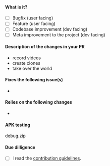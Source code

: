 <!-- Hey there. Thank you so much for improving NewPipe, and filling out the details. Having roughly the same layout helps everyone considerably :)-->

#### What is it?
- [ ] Bugfix (user facing)
- [ ] Feature (user facing)
- [ ] Codebase improvement (dev facing)
- [ ] Meta improvement to the project (dev facing)

#### Description of the changes in your PR
<!-- While bullet points are the norm in this section, feel free to write a text instead of a list -->
- record videos
- create clones
- take over the world

#### Fixes the following issue(s)
<!-- Also add non-reddit or other links relevant to your change. -->
- 

#### Relies on the following changes
<!-- Delete this if it doesn't apply to you. -->
- 

#### APK testing 
<!-- Use a new, meaningfully named branch. The name is used as a suffix for the app ID to allow installing and testing multiple versions of NewPipe. (No names like "patch-0" and "feature-1".) "commentfix" is good if your PR implements a bugfix for comments. -->
debug.zip

#### Due dilligence
- [ ] I read the [contribution guidelines](https://github.com/TeamNewPipe/NewPipe/blob/HEAD/.github/CONTRIBUTING.md).
